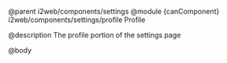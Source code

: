 @parent i2web/components/settings
@module {canComponent} i2web/components/settings/profile Profile

@description The profile portion of the settings page

@body
